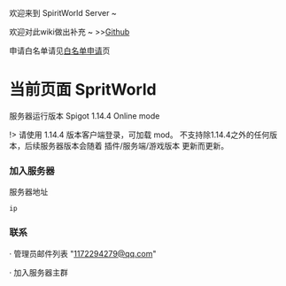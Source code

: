 欢迎来到 SpiritWorld Server ~

欢迎对此wiki做出补充 ~ >>[Github](https://github.com/Kyomotoi/SpiritWiki.github.io)

申请白名单请见[白名单申请](wiki/whitelist-add.md)页

# 当前页面 SpritWorld

服务器运行版本 Spigot 1.14.4 Online mode

!> 请使用 1.14.4 版本客户端登录，可加载 mod。
不支持除1.14.4之外的任何版本，后续服务器版本会随着 插件/服务端/游戏版本 更新而更新。

### 加入服务器

服务器地址

```test
ip
```

### 联系

· 管理员邮件列表 "1172294279@qq.com"

· 加入服务器主群
